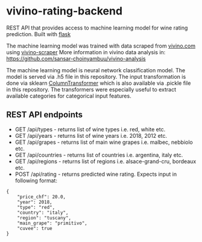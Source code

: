 # vivino-rating-backend

REST API that provides access to machine learning model for wine rating prediction. Built with [flask](https://flask.palletsprojects.com/)

The machine learning model was trained with data scraped from [vivino.com](https://www.vivino.com/) using [vivino-scraper](https://github.com/sansar-choinyambuu/vivino-scraper)
More information in vivino data analysis in: https://github.com/sansar-choinyambuu/vivino-analysis 

The machine learning model is neural network classification model. The model is served via .h5 file in this repository. The input transformation is done via sklearn [ColumnTransformer](https://scikit-learn.org/stable/modules/generated/sklearn.compose.ColumnTransformer.html) which is also available via .pickle file in this repository. The transformers were especially useful to extract available categories for categorical input features.

## REST API endpoints
- GET /api/types - returns list of wine types i.e. red, white etc.
- GET /api/years - returns list of wine years i.e. 2018, 2012 etc.
- GET /api/grapes - returns list of main wine grapes i.e. malbec, nebbiolo  etc.
- GET /api/countries - returns list of countries i.e. argentina, italy etc.
- GET /api/regions - returns list of regions i.e. alsace-grand-cru, bordeaux etc.
- POST /api/rating - returns predicted wine rating. Expects input in following format:
```
{
	"price_chf": 20.0,
	"year": 2018,
	"type": "red",
	"country": "italy",
	"region": "tuscany",
	"main_grape": "primitivo",
	"cuvee": true
}
```